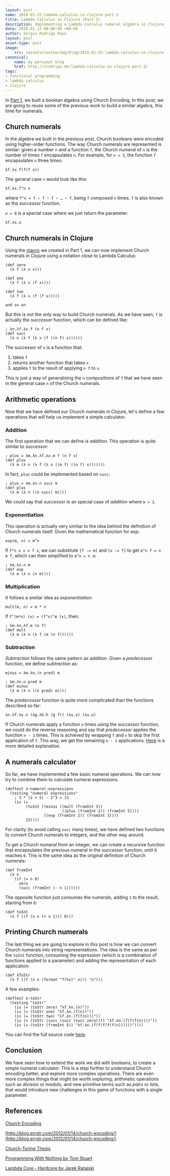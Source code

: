 ```yaml
---
layout: post
name: 2018-01-25-lambda-calculus-in-clojure-part-2
title: Lambda Calculus in Clojure (Part 2)
description: Implementing a Lambda Calculus numeral algebra in Clojure
date: 2018-01-17 08:00:00 +00:00
author: Sergio Rodrigo Royo
layout: post
asset-type: post
image:
    src: /assets/custom/img/blog/2018-01-25-lambda-calculus-in-clojure-part-2.png
canonical:
    name: my personal blog
    href: http://srodrigo.me/lambda-calculus-in-clojure-part-2/
tags:
- functional programming
- lambda calculus
- clojure
---
```


In [Part 1](https://codurance.com/2017/12/14/lambda-calculus-in-clojure/), we built a boolean algebra using Church Encoding. In this post, we are going to reuse some of the previous work to build a similar algebra, this time for numerals.

## Church numerals

In the algebra we built in the previous post, Church booleans were encoded using higher-order functions. The way Church numerals are represented is similar: given a number `n` and a function `f`, the Church numeral of `n` is the number of times `f` encapsulates `n`. For example, for `n = 3`, the function `f` encapsulates `n` three times:

```
λf.λx.f(f(f x))
```

The general case `n` would look like this:

```
λf.λx.f^n x
```

where `f^n = f ∘ f ∘ f ∘ … ∘ f`, being `f` composed `n` times. `f` is also known as the *successor* function.

`n = 0` is a special case where we just return the parameter:

```
λf.λx.x
```

## Church numerals in Clojure

Using the [macro](https://github.com/srodrigo/lambda-calculus-in-clojure/blob/master/src/lambda_calculus/lambda.clj) we created in Part 1, we can now implement Church numerals in Clojure using a notation close to Lambda Calculus:

```
(def zero
  (λ f (λ x x)))

(def one
  (λ f (λ x (f x))))

(def two
  (λ f (λ x (f (f x)))))

and so on
```

But this is not the only way to build Church numerals. As we have seen, `f` is actually the *successor* function, which can be defined like:

```
; λn.λf.λx.f (n f x)
(def succ
  (λ n (λ f (λ x (f ((n f) x))))))
```

The successor of `n` is a function that:

1. takes `f`
2. returns another function that takes `x`
3. applies `f` to the result of applying `n f` to `x`.

This is just a way of generalising the `n` compositions of `f` that we have seen in the general case `n` of the Church numerals.

## Arithmetic operations

Now that we have defined our Church numerals in Clojure, let's define a few operations that will help us implement a simple calculator.

### Addition

The first operation that we can define is *addition*. This operation is quite similar to *successor*:

```
; plus = λm.λn.λf.λx.m f (n f x)
(def plus
  (λ m (λ n (λ f (λ x ((m f) ((n f) x)))))))
```

In fact, `plus` could be implemented based on `succ`:

```
; plus = λm.λn.n succ m
(def plus
  (λ m (λ n ((n succ) m))))
```

We could say that *successor* is an special case of *addition* where `m = 1`.

### Exponentiation

This operation is actually very similar to the idea behind the definition of Church numerals itself. Given the mathematical function for exp:

```
exp(m, n) = m^n
```

If `f^n x = n f x`, we can substitute `[f := m]` and `[x := f]` to get `m^n f = n m f`, which can then simplified to `m^n = n m`:

```
; λm.λn.n m
(def exp
  (λ m (λ n (n m))))
```

### Multiplication

It follows a similar idea as *exponentiation*:

```
mult(m, n) = m * n
```

If `f^(m*n) (x) = (f^n)^m (x)`, then:

```
; λm.λn.λf.m (n f)
(def mult
  (λ m (λ n (λ f (m (n f))))))
```

### Subtraction

*Subtraction* follows the same pattern as *addition*. Given a *predecessor* function, we define *subtraction* as:

```
minus = λm.λn.(n pred) m
```

```
; λm.λn.n pred m
(def minus
  (λ m (λ n ((n pred) m))))
```

The *predecessor* function is quite more complicated than the functions described so far:

```
λn.λf.λx.n (λg.λh.h (g f)) (λu.x) (λu.u)
```

If Church numerals apply a function `n` times using the *successor* function, we could do the reverse reasoning and say that *predecessor* applies the function `n - 1` times. This is achieved by wrapping `f` and `x` to skip the first application of `f`. This way, we get the remaining `n - 1` applications. [Here](https://en.wikipedia.org/wiki/Church_encoding#Derivation_of_predecessor_function) is a more detailed explanation.

## A numerals calculator

So far, we have implemented a few basic numeral operations. We can now try to combine them to calculate numeral expressions.

```
(deftest λ-numeral-expressions
  (testing "numeral expressions"
    ; 3 * (2 + 5) - 2^3 = 13
    (is (=
         (toInt ((minus ((mult (fromInt 3))
                         ((plus (fromInt 2)) (fromInt 5))))
                 ((exp (fromInt 2)) (fromInt 3))))
         13))))
```

For clarity (to avoid calling `succ` many times), we have defined two functions to convert Church numerals to integers, and the other way around.

To get a Church numeral from an integer, we can create a recursive function that encapsulates the previous numeral in the *successor* function, until it reaches `0`. This is the same idea as the original definition of Church numerals:

```
(def fromInt
  (λ n
    (if (= n 0)
      zero
      (succ (fromInt (- n 1))))))
```

The opposite function just consumes the numerals, adding `1` to the result, starting from `0`:

```
(def toInt
  (λ f ((f (λ n (+ n 1))) 0)))
```

## Printing Church numerals

The last thing we are going to explore in this post is how we can convert Church numerals into string representations. The idea is the same as per the `toInt` function, consuming the expression (which is a combination of functions applied to a parameter) and adding the representation of each application:

```
(def λToStr
  (λ f ((f (λ n (format "f(%s)" n))) "n")))
```

A few examples:

```
(deftest λ-toStr
  (testing "toStr"
    (is (= (toStr zero) "λf.λn.(n)"))
    (is (= (toStr one) "λf.λn.(f(n))"))
    (is (= (toStr two) "λf.λn.(f(f(n)))"))
    (is (= (toStr (succ (succ (succ zero)))) "λf.λn.(f(f(f(n))))"))
    (is (= (toStr (fromInt 5)) "λf.λn.(f(f(f(f(f(n))))))"))))
```

You can find the full source code [here](https://github.com/srodrigo/lambda-calculus-in-clojure).

## Conclusion

We have seen how to extend the work we did with booleans, to create a simple numeral calculator. This is a step further to understand Church encoding better, and explore more complex operations. There are even more complex things that might be worth exploring; arithmetic operations such as *division* or *modulo*, and new primitive terms such as *pairs* or *lists*, that would introduce new challenges in this game of functions with a single parameter.

## References

[Church Encoding](https://en.wikipedia.org/wiki/Church_encoding)

[http://blog.errstr.com/2012/01/14/church-encoding/](http://blog.errstr.com/2012/01/14/church-encoding/)

[Church-Turing Thesis](http://mathworld.wolfram.com/Church-TuringThesis.html)

[Programming With Nothing by Tom Stuart](https://github.com/tomstuart/nothing)

[Lambda Core - Hardcore by Jarek Ratajski](https://www.youtube.com/watch?v=6NclC7QfmYM)
